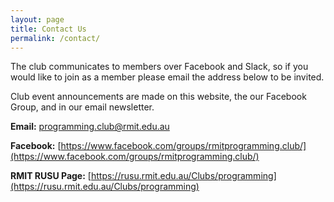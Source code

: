 ```yaml
---
layout: page
title: Contact Us
permalink: /contact/
---
```


The club communicates to members over Facebook and Slack, so if you would like to join as a member please email the address below to be invited.

Club event announcements are made on this website, the our Facebook Group, and in our email newsletter.


**Email:** [programming.club@rmit.edu.au](mailto:programming.club@rmit.edu.au)


**Facebook:** [https://www.facebook.com/groups/rmitprogramming.club/](https://www.facebook.com/groups/rmitprogramming.club/)


**RMIT RUSU Page:** [https://rusu.rmit.edu.au/Clubs/programming](https://rusu.rmit.edu.au/Clubs/programming)
